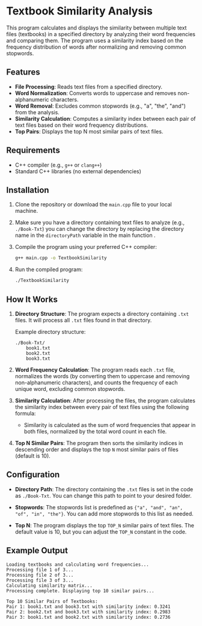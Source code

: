 # Textbook Similarity Analysis

This program calculates and displays the similarity between multiple text files (textbooks) in a specified directory by analyzing their word frequencies and comparing them. The program uses a similarity index based on the frequency distribution of words after normalizing and removing common stopwords.

## Features

- **File Processing**: Reads text files from a specified directory.
- **Word Normalization**: Converts words to uppercase and removes non-alphanumeric characters.
- **Word Removal**: Excludes common stopwords (e.g., "a", "the", "and") from the analysis.
- **Similarity Calculation**: Computes a similarity index between each pair of text files based on their word frequency distributions.
- **Top Pairs**: Displays the top N most similar pairs of text files.

## Requirements

- C++ compiler (e.g., `g++` or `clang++`)
- Standard C++ libraries (no external dependencies)

## Installation

1. Clone the repository or download the `main.cpp` file to your local machine.
2. Make sure you have a directory containing text files to analyze (e.g., `./Book-Txt`) you can change the directory by replacing the directory name in the `directoryPath` variable in the main function .
3. Compile the program using your preferred C++ compiler:

   ```bash
   g++ main.cpp -o TextbookSimilarity
   ```

4. Run the compiled program:

   ```bash
   ./TextbookSimilarity
   ```

## How It Works

1. **Directory Structure**:
   The program expects a directory containing `.txt` files. It will process all `.txt` files found in that directory.

   Example directory structure:
   ```
   ./Book-Txt/
       book1.txt
       book2.txt
       book3.txt
   ```

2. **Word Frequency Calculation**:
   The program reads each `.txt` file, normalizes the words (by converting them to uppercase and removing non-alphanumeric characters), and counts the frequency of each unique word, excluding common stopwords.

3. **Similarity Calculation**:
   After processing the files, the program calculates the similarity index between every pair of text files using the following formula:
   - Similarity is calculated as the sum of word frequencies that appear in both files, normalized by the total word count in each file.

4. **Top N Similar Pairs**:
   The program then sorts the similarity indices in descending order and displays the top `N` most similar pairs of files (default is 10).

## Configuration

- **Directory Path**: The directory containing the `.txt` files is set in the code as `./Book-Txt`. You can change this path to point to your desired folder.
  
- **Stopwords**: The stopwords list is predefined as `{"a", "and", "an", "of", "in", "the"}`. You can add more stopwords to this list as needed.

- **Top N**: The program displays the top `TOP_N` similar pairs of text files. The default value is 10, but you can adjust the `TOP_N` constant in the code.

## Example Output

```
Loading textbooks and calculating word frequencies...
Processing file 1 of 3...
Processing file 2 of 3...
Processing file 3 of 3...
Calculating similarity matrix...
Processing complete. Displaying top 10 similar pairs...

Top 10 Similar Pairs of Textbooks:
Pair 1: book1.txt and book3.txt with similarity index: 0.3241
Pair 2: book2.txt and book3.txt with similarity index: 0.2983
Pair 3: book1.txt and book2.txt with similarity index: 0.2736
```
